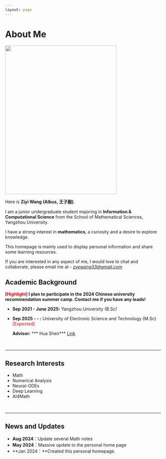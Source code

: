 ```yaml
---
layout: page
---
```


# About Me

<img src="https://ZyeWang33.github.io/wzy.JPG" class="floatpic" width="360" height="480">

Here is **Ziyi Wang (Albus, 王子毅)**.

I am a junior undergraduate student majoring in **Information & Computational Science** from the School of Mathematical Sciences, Yangzhou University.

I have a strong interest in **mathematics**, a curiosity and a desire to explore knowledge.

This homepage is mainly used to display personal information and share some learning resources.

If you are interested in any aspect of me, I would love to chat and collaborate, please email me at - *zyewang33@gmail.com*

## Academic Background

**<font color='red'>[Highlight]</font> I plan to participate in the 2024 Chinese university recommendation summer camp. Contact me if you have any leads!**

- **Sep 2021 - June 2025:** Yangzhou University (B.Sc)

- **Sep 2025 - - :** University of Electronic Science  and Technology (M.Sc)<font color='red'>[Expected]</font> 

  **Advisor:** *** Hua Shen***  [Link](https://www.math.uestc.edu.cn/info/1076/4553.htm)

  <br>

---

## Research Interests

- Math
- Numerical Analysis
- Neural-ODEs
- Deep Learning
- AI4Math

<br>

---

## News and Updates

- **Aug  2024**：Update several Math notes
- **May 2024**：Massive update to the personal home page
- **Jan   2024：**Created this personal homepage.

<br>

